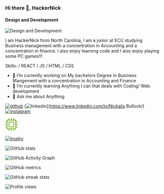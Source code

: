 ### Hi there 👋, HackerNick
#### Design and Development 
![Design and Development ](https://arturssmirnovs.github.io/github-profile-readme-generator/images/banner.png)

I am HackerNick from North Carolina, I am a junior at ECU studying Business management with a concentration in Accounting and a concentration in finance. I also enjoy learning code and I also enjoy playing some PC games!!!

Skills:  / REACT / JS / HTML / CSS

- 🔭 I’m currently working on My bachelors Degree In Business Mangement with a concentration in Accounting and Finance 
- 🌱 I’m currently learning Anything I can that deals with Coding/ Web development  
- 💬 Ask me about Anything  


[<img src='https://cdn.jsdelivr.net/npm/simple-icons@3.0.1/icons/github.svg' alt='github' height='40'>](https://github.com/HackerNick18)  [<img src='https://cdn.jsdelivr.net/npm/simple-icons@3.0.1/icons/linkedin.svg' alt='linkedin' height='40'>](https://www.linkedin.com/in/Nickalis Bullock/)  [<img src='https://cdn.jsdelivr.net/npm/simple-icons@3.0.1/icons/instagram.svg' alt='instagram' height='40'>](https://www.instagram.com/theoffical__nick/)  

<a href='https://docs.github.com/en/developers'><img src='https://raw.githubusercontent.com/acervenky/animated-github-badges/master/assets/devbadge.gif' width='40' height='40'></a> 

[![trophy](https://github-profile-trophy.vercel.app/?username=HackerNick18)](https://github.com/ryo-ma/github-profile-trophy)

![GitHub stats](https://github-readme-stats.vercel.app/api?username=HackerNick18&show_icons=true)  

![GitHub Activity Graph](https://activity-graph.herokuapp.com/graph?username=HackerNick18)  

![GitHub metrics](https://metrics.lecoq.io/HackerNick18)  

![GitHub streak stats](https://github-readme-streak-stats.herokuapp.com/?user=HackerNick18)  

![Profile views](https://gpvc.arturio.dev/HackerNick18)  
